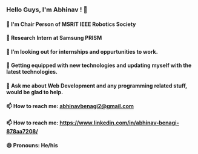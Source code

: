 

### Hello Guys, I'm Abhinav ! 👋
#### 🔭 I'm Chair Person of MSRIT IEEE Robotics Society
#### 🌱 Research Intern at Samsung PRISM
#### 👯 I’m looking out for internships and oppurtunities to work.
#### 🤔 Getting equipped with new technologies and updating myself with the latest technologies.
#### 💬 Ask me about Web Development and any programming related stuff, would be glad to help.
#### 📫 How to reach me: abhinavbenagi2@gmail.com
#### 📫 How to reach me: https://www.linkedin.com/in/abhinav-benagi-878aa7208/
#### 😄 Pronouns: He/his
